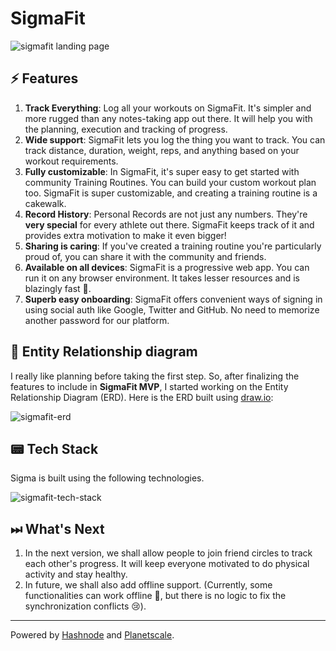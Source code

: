 # SigmaFit

![sigmafit landing page](https://cdn.hashnode.com/res/hashnode/image/upload/v1659292859167/kWsp9nXgW.png)

## ⚡️ Features
1. **Track Everything**: Log all your workouts on SigmaFit. It's simpler and more rugged than any notes-taking app out there. It will help you with the planning, execution and tracking of progress.
2. **Wide support**: SigmaFit lets you log the thing you want to track. You can track distance, duration, weight, reps, and anything based on your workout requirements.
3. **Fully customizable**: In SigmaFit, it's super easy to get started with community Training Routines. You can build your custom workout plan too. SigmaFit is super customizable, and creating a training routine is a cakewalk.
4. **Record History**: Personal Records are not just any numbers. They're **very special** for every athlete out there. SigmaFit keeps track of it and provides extra motivation to make it even bigger!
5. **Sharing is caring**: If you've created a training routine you're particularly proud of, you can share it with the community and friends.
6. **Available on all devices**: SigmaFit is a progressive web app. You can run it on any browser environment. It takes lesser resources and is blazingly fast 🚀.
7. **Superb easy onboarding**: SigmaFit offers convenient ways of signing in using social auth like Google, Twitter and GitHub. No need to memorize another password for our platform.


## 💼 Entity Relationship diagram

I really like planning before taking the first step. So, after finalizing the features to include in **SigmaFit MVP**, I started working on the Entity Relationship Diagram (ERD). Here is the ERD built using [draw.io](https://draw.io):

![sigmafit-erd](https://cdn.hashnode.com/res/hashnode/image/upload/v1659297111873/Iwi8hkte4.png)


## 📟 Tech Stack
Sigma is built using the following technologies. 

![sigmafit-tech-stack](https://cdn.hashnode.com/res/hashnode/image/upload/v1659295075365/PXl2omKHj.png)

<!--
## 🥹 Quick Demo Video: [Link](https://vimeo.com/735293152)
-->

## ⏭ What's Next
1. In the next version, we shall allow people to join friend circles to track each other's progress. It will keep everyone motivated to do physical activity and stay healthy.
2. In future, we shall also add offline support. (Currently, some functionalities can work offline 🤫, but there is no logic to fix the synchronization conflicts 😢). 


<hr/>

Powered by [Hashnode](https://hashnode.com/) and [Planetscale](https://planetscale.com/).

